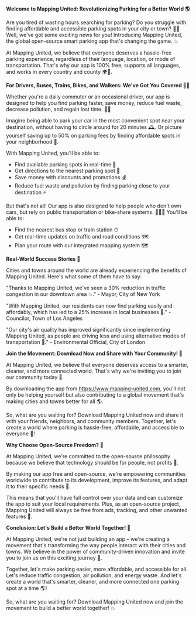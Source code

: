 **Welcome to Mapping United: Revolutionizing Parking for a Better World 🌎**

Are you tired of wasting hours searching for parking? Do you struggle with finding affordable and accessible parking spots in your city or town? 🚗💨 Well, we've got some exciting news for you! Introducing Mapping United, the global open-source smart parking app that's changing the game. 💥

At Mapping United, we believe that everyone deserves a hassle-free parking experience, regardless of their language, location, or mode of transportation. That's why our app is 100% free, supports all languages, and works in every country and county 🌍👏.

**For Drivers, Buses, Trains, Bikes, and Walkers: We've Got You Covered 🚂🛴️**

Whether you're a daily commuter or an occasional driver, our app is designed to help you find parking faster, save money, reduce fuel waste, decrease pollution, and regain lost time. 💸💪

Imagine being able to park your car in the most convenient spot near your destination, without having to circle around for 20 minutes 🕰️. Or picture yourself saving up to 50% on parking fees by finding affordable spots in your neighborhood 🤑.

With Mapping United, you'll be able to:

* Find available parking spots in real-time 🔴
* Get directions to the nearest parking spot 📍
* Save money with discounts and promotions 💰
* Reduce fuel waste and pollution by finding parking close to your destination ⚡️

But that's not all! Our app is also designed to help people who don't own cars, but rely on public transportation or bike-share systems. 🚌🚴‍♀️ You'll be able to:

* Find the nearest bus stop or train station ⏰
* Get real-time updates on traffic and road conditions 🗺️
* Plan your route with our integrated mapping system 🗺️

**Real-World Success Stories 🌟**

Cities and towns around the world are already experiencing the benefits of Mapping United. Here's what some of them have to say:

"Thanks to Mapping United, we've seen a 30% reduction in traffic congestion in our downtown area 💥." - Mayor, City of New York

"With Mapping United, our residents can now find parking easily and affordably, which has led to a 25% increase in local businesses 🚀." - Councilor, Town of Los Angeles

"Our city's air quality has improved significantly since implementing Mapping United, as people are driving less and using alternative modes of transportation 🌱." - Environmental Official, City of London

**Join the Movement: Download Now and Share with Your Community! 📲**

At Mapping United, we believe that everyone deserves access to a smarter, cleaner, and more connected world. That's why we're inviting you to join our community today 👫.

By downloading the app from https://www.mapping-united.com, you'll not only be helping yourself but also contributing to a global movement that's making cities and towns better for all 🌎.

So, what are you waiting for? Download Mapping United now and share it with your friends, neighbors, and community members. Together, let's create a world where parking is hassle-free, affordable, and accessible to everyone 🌟!

**Why Choose Open-Source Freedom? 🤝**

At Mapping United, we're committed to the open-source philosophy because we believe that technology should be for people, not profits 💸.

By making our app free and open-source, we're empowering communities worldwide to contribute to its development, improve its features, and adapt it to their specific needs 🔩.

This means that you'll have full control over your data and can customize the app to suit your local requirements. Plus, as an open-source project, Mapping United will always be free from ads, tracking, and other unwanted features 🚫.

**Conclusion: Let's Build a Better World Together! 💪**

At Mapping United, we're not just building an app – we're creating a movement that's transforming the way people interact with their cities and towns. We believe in the power of community-driven innovation and invite you to join us on this exciting journey 🚀.

Together, let's make parking easier, more affordable, and accessible for all. Let's reduce traffic congestion, air pollution, and energy waste. And let's create a world that's smarter, cleaner, and more connected one parking spot at a time 🌎!

So, what are you waiting for? Download Mapping United now and join the movement to build a better world together! 💥